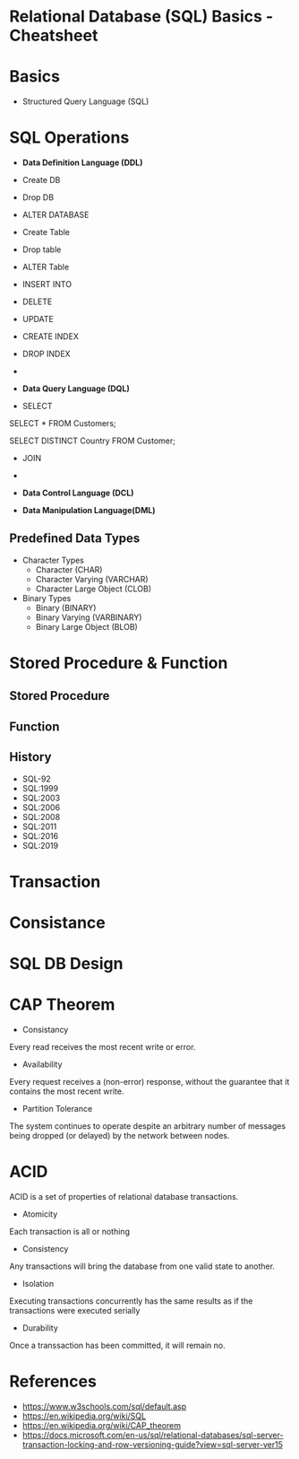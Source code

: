 # Relational Database (SQL) Basics - Cheatsheet

# Basics

- Structured Query Language (SQL)

# SQL Operations

- **Data Definition Language (DDL)**

- Create DB
- Drop DB
- ALTER DATABASE

- Create Table
- Drop table
- ALTER Table

- INSERT INTO
- DELETE
- UPDATE

- CREATE INDEX
- DROP INDEX
- 

- **Data Query Language (DQL)**

- SELECT

SELECT * FROM Customers;

SELECT DISTINCT Country FROM Customer;

- JOIN

- 

- **Data Control Language (DCL)**

- **Data Manipulation Language(DML)**

## Predefined Data Types

- Character Types
    - Character (CHAR)
    - Character Varying (VARCHAR)
    - Character Large Object (CLOB)
- Binary Types
    - Binary (BINARY)
    - Binary Varying (VARBINARY)
    - Binary Large Object (BLOB)
    
# Stored Procedure & Function

## Stored Procedure

## Function

## History

- SQL-92
- SQL:1999
- SQL:2003
- SQL:2006
- SQL:2008
- SQL:2011
- SQL:2016
- SQL:2019

# Transaction

# Consistance

# SQL DB Design

# CAP Theorem

- Consistancy

Every read receives the most recent write or error.

- Availability

Every request receives a (non-error) response, without the guarantee that it contains the most recent write.

- Partition Tolerance

The system continues to operate despite an arbitrary number of messages being dropped (or delayed) by the network between nodes.

# ACID

ACID is a set of properties of relational database transactions.

- Atomicity

Each transaction is all or nothing

- Consistency

Any transactions will bring the database from one valid state to another.

- Isolation

Executing transactions concurrently has the same results as if the transactions were executed serially

- Durability

Once a transsaction has been committed, it will remain no.


# References

- https://www.w3schools.com/sql/default.asp
- https://en.wikipedia.org/wiki/SQL
- https://en.wikipedia.org/wiki/CAP_theorem
- https://docs.microsoft.com/en-us/sql/relational-databases/sql-server-transaction-locking-and-row-versioning-guide?view=sql-server-ver15
